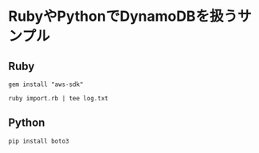 # RubyやPythonでDynamoDBを扱うサンプル


## Ruby

```
gem install "aws-sdk"

ruby import.rb | tee log.txt
```


## Python

```
pip install boto3
```
